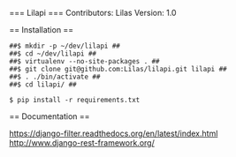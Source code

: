 === Lilapi ===
Contributors: Lilas
Version: 1.0

== Installation ==

    ##$ mkdir -p ~/dev/lilapi ##
    ##$ cd ~/dev/lilapi ##
    ##$ virtualenv --no-site-packages . ##
    ##$ git clone git@github.com:Lilas/lilapi.git lilapi ##
    ##$ . ./bin/activate ##
    ##$ cd lilapi/ ##

    $ pip install -r requirements.txt

== Documentation ==

https://django-filter.readthedocs.org/en/latest/index.html
http://www.django-rest-framework.org/